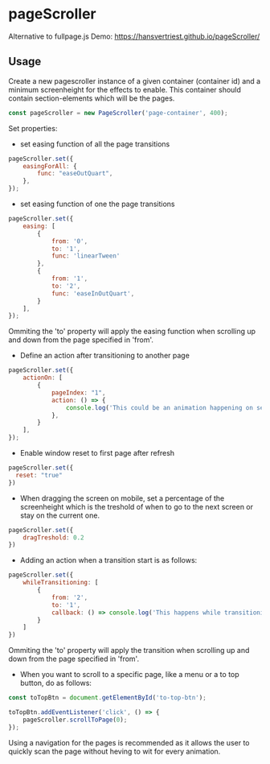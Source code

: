 # pageScroller
Alternative to fullpage.js
Demo: https://hansvertriest.github.io/pageScroller/

## Usage
Create a new pagescroller instance of a given container (container id) and a minimum screenheight for the effects to enable. This container should contain section-elements which will be the pages.
```javascript
const pageScroller = new PageScroller('page-container', 400);
```
Set properties:
* set easing function of all the page transitions
```javascript
pageScroller.set({
	easingForAll: {
		func: "easeOutQuart",
	},
});
```

* set easing function of one the page transitions
```javascript
pageScroller.set({
	easing: [
		{
			from: '0',
			to: '1',
			func: 'linearTween'
		},
		{
			from: '1',
			to: '2',
			func: 'easeInOutQuart',
		}
	],
});
```
Ommiting the 'to' property will apply the easing function when scrolling up and down from the page specified in 'from'.

* Define an action after transitioning to another page
```javascript
pageScroller.set({
	actionOn: [
		{
			pageIndex: "1",
			action: () => {
				console.log('This could be an animation happening on section 1.')
			},
		}
	],
});
```

* Enable window reset to first page after refresh
```javascript
pageScroller.set({
  reset: "true"
})
```

* When dragging the screen on mobile, set a percentage of the screenheight which is the treshold of when to go to the next screen or stay on the current one.
```javascript
pageScroller.set({
	dragTreshold: 0.2
})
```

* Adding an action when a transition start is as follows:
```javascript
pageScroller.set({
	whileTransitioning: [
		{
			from: '2',
			to: '1',
			callback: () => console.log('This happens while transitioning from section 2 to 1.'),
		}
	]
})
```
Ommiting the 'to' property will apply the transition when scrolling up and down from the page specified in 'from'.

* When you want to scroll to a specific page, like a menu or a to top button, do as follows:
```javascript
const toTopBtn = document.getElementById('to-top-btn');

toTopBtn.addEventListener('click', () => {
	pageScroller.scrollToPage(0);
});
```
Using a navigation for the pages is recommended as it allows the user to quickly scan the page without heving to wit for every animation.
